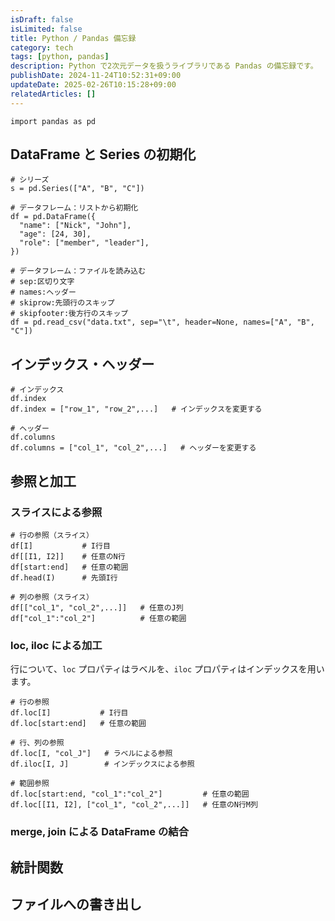 ```yaml
---
isDraft: false
isLimited: false
title: Python / Pandas 備忘録
category: tech
tags: [python, pandas]
description: Python で2次元データを扱うライブラリである Pandas の備忘録です。
publishDate: 2024-11-24T10:52:31+09:00
updateDate: 2025-02-26T10:15:28+09:00
relatedArticles: []
---
```


```python:Pandasを読み込む
import pandas as pd
```

## DataFrame と Series の初期化

```python:初期化
# シリーズ
s = pd.Series(["A", "B", "C"])

# データフレーム：リストから初期化
df = pd.DataFrame({
  "name": ["Nick", "John"],
  "age": [24, 30],
  "role": ["member", "leader"],
})

# データフレーム：ファイルを読み込む
# sep:区切り文字
# names:ヘッダー
# skiprow:先頭行のスキップ
# skipfooter:後方行のスキップ
df = pd.read_csv("data.txt", sep="\t", header=None, names=["A", "B", "C"])
```

## インデックス・ヘッダー

```python:インデックス・ヘッダー
# インデックス
df.index
df.index = ["row_1", "row_2",...]   # インデックスを変更する

# ヘッダー
df.columns
df.columns = ["col_1", "col_2",...]   # ヘッダーを変更する
```

## 参照と加工

### スライスによる参照

```python:スライス
# 行の参照（スライス）
df[I]           # I行目
df[[I1, I2]]    # 任意のN行
df[start:end]   # 任意の範囲
df.head(I)      # 先頭I行

# 列の参照（スライス）
df[["col_1", "col_2",...]]   # 任意のJ列
df["col_1":"col_2"]          # 任意の範囲
```

### loc, iloc による加工

行について、`loc` プロパティはラベルを、`iloc` プロパティはインデックスを用います。

```python:loc,iloc
# 行の参照
df.loc[I]           # I行目
df.loc[start:end]   # 任意の範囲

# 行、列の参照
df.loc[I, "col_J"]   # ラベルによる参照
df.iloc[I, J]        # インデックスによる参照

# 範囲参照
df.loc[start:end, "col_1":"col_2"]         # 任意の範囲
df.loc[[I1, I2], ["col_1", "col_2",...]]   # 任意のN行M列
```

### merge, join による DataFrame の結合

## 統計関数

## ファイルへの書き出し